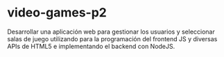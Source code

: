 # video-games-p2
Desarrollar una aplicación web para gestionar los usuarios y seleccionar salas de juego utilizando para la programación del frontend JS y diversas APIs de HTML5 e implementando el backend con NodeJS.

